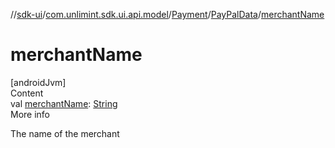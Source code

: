 //[sdk-ui](../../../../index.md)/[com.unlimint.sdk.ui.api.model](../../index.md)/[Payment](../index.md)/[PayPalData](index.md)/[merchantName](merchant-name.md)



# merchantName  
[androidJvm]  
Content  
val [merchantName](merchant-name.md): [String](https://kotlinlang.org/api/latest/jvm/stdlib/kotlin/-string/index.html)  
More info  


The name of the merchant

  



